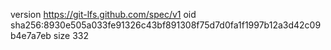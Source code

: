version https://git-lfs.github.com/spec/v1
oid sha256:8930e505a033fe91326c43bf891308f75d7d0fa1f1997b12a3d42c09b4e7a7eb
size 332
